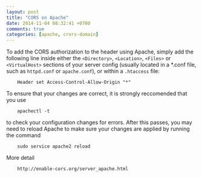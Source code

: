 ```yaml
---
layout: post
title: "CORS on Apache"
date: 2014-11-04 08:32:41 +0700
comments: true
categories: [apache, crors-domain]
---
```


To add the CORS authorization to the header using Apache, simply add the following line inside either the `<Directory>`, `<Location>`, `<Files>` or `<VirtualHost>` sections of your server config (usually located in a *.conf file, such as `httpd.conf` or `apache.conf`), or within a `.htaccess` file:

		Header set Access-Control-Allow-Origin "*"
		
To ensure that your changes are correct, it is strongly reccomended that you use

		apachectl -t
		
to check your configuration changes for errors. After this passes, you may need to reload Apache to make sure your changes are applied by running the command

		sudo service apache2 reload
		
More detail

```
	http://enable-cors.org/server_apache.html
```